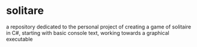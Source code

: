 # solitare
a repository dedicated to the personal project of creating a game of solitaire in C#, starting with basic console text, working towards a graphical executable
